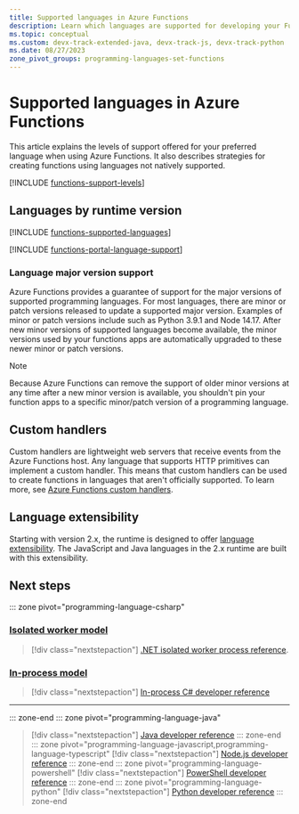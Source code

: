 ```yaml
---
title: Supported languages in Azure Functions
description: Learn which languages are supported for developing your Functions in Azure, the support level of the various language versions, and potential end-of-life dates.
ms.topic: conceptual
ms.custom: devx-track-extended-java, devx-track-js, devx-track-python
ms.date: 08/27/2023
zone_pivot_groups: programming-languages-set-functions
---
```


# Supported languages in Azure Functions

This article explains the levels of support offered for your preferred language when using Azure Functions. It also describes strategies for creating functions using languages not natively supported.

[!INCLUDE [functions-support-levels](../../includes/functions-support-levels.md)]

## Languages by runtime version 

[!INCLUDE [functions-supported-languages](../../includes/functions-supported-languages.md)] 

[!INCLUDE [functions-portal-language-support](../../includes/functions-portal-language-support.md)]

### Language major version support

Azure Functions provides a guarantee of support for the major versions of supported programming languages. For most languages, there are minor or patch versions released to update a supported major version. Examples of minor or patch versions include such as Python 3.9.1 and Node 14.17. After new minor versions of supported languages become available, the minor versions used by your functions apps are automatically upgraded to these newer minor or patch versions. 

> [!NOTE]
>Because Azure Functions can remove the support of older minor versions at any time after a new minor version is available, you shouldn't pin your function apps to a specific minor/patch version of a programming language.  

## Custom handlers

Custom handlers are lightweight web servers that receive events from the Azure Functions host. Any language that supports HTTP primitives can implement a custom handler. This means that custom handlers can be used to create functions in languages that aren't officially supported. To learn more, see [Azure Functions custom handlers](functions-custom-handlers.md).

## Language extensibility

Starting with version 2.x, the runtime is designed to offer [language extensibility](https://github.com/Azure/azure-webjobs-sdk-script/wiki/Language-Extensibility). The JavaScript and Java languages in the 2.x runtime are built with this extensibility.

## Next steps  
::: zone pivot="programming-language-csharp"  
### [Isolated worker model](#tab/isolated-process)

> [!div class="nextstepaction"]
> [.NET isolated worker process reference](dotnet-isolated-process-guide.md).

### [In-process model](#tab/in-process)

> [!div class="nextstepaction"]
> [In-process C# developer reference](functions-dotnet-class-library.md)   

---

::: zone-end
::: zone pivot="programming-language-java"
> [!div class="nextstepaction"]
> [Java developer reference](functions-reference-java.md)
::: zone-end
::: zone pivot="programming-language-javascript,programming-language-typescript"
> [!div class="nextstepaction"]
> [Node.js developer reference](functions-reference-node.md?tabs=javascript)
::: zone-end
::: zone pivot="programming-language-powershell"
> [!div class="nextstepaction"]
> [PowerShell developer reference](functions-reference-powershell.md)
::: zone-end
::: zone pivot="programming-language-python"
> [!div class="nextstepaction"]
> [Python developer reference](functions-reference-python.md)
::: zone-end

